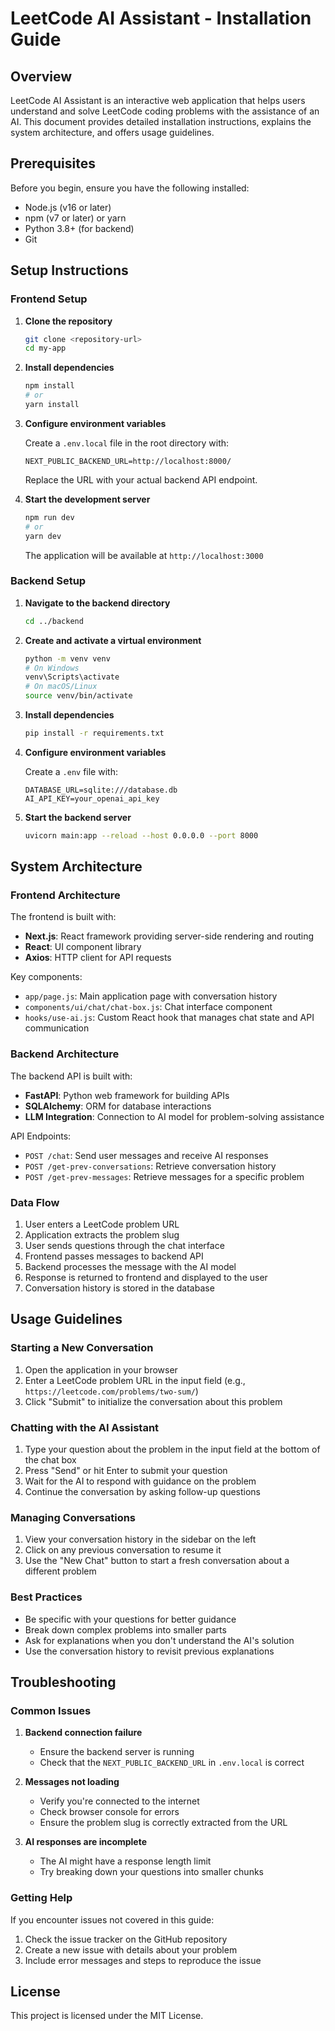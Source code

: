 # LeetCode AI Assistant - Installation Guide

## Overview

LeetCode AI Assistant is an interactive web application that helps users understand and solve LeetCode coding problems with the assistance of an AI. This document provides detailed installation instructions, explains the system architecture, and offers usage guidelines.

## Prerequisites

Before you begin, ensure you have the following installed:

- Node.js (v16 or later)
- npm (v7 or later) or yarn
- Python 3.8+ (for backend)
- Git

## Setup Instructions

### Frontend Setup

1. **Clone the repository**

   ```bash
   git clone <repository-url>
   cd my-app
   ```

2. **Install dependencies**

   ```bash
   npm install
   # or
   yarn install
   ```

3. **Configure environment variables**

   Create a `.env.local` file in the root directory with:

   ```
   NEXT_PUBLIC_BACKEND_URL=http://localhost:8000/
   ```

   Replace the URL with your actual backend API endpoint.

4. **Start the development server**

   ```bash
   npm run dev
   # or
   yarn dev
   ```

   The application will be available at `http://localhost:3000`

### Backend Setup

1. **Navigate to the backend directory**

   ```bash
   cd ../backend
   ```

2. **Create and activate a virtual environment**

   ```bash
   python -m venv venv
   # On Windows
   venv\Scripts\activate
   # On macOS/Linux
   source venv/bin/activate
   ```

3. **Install dependencies**

   ```bash
   pip install -r requirements.txt
   ```

4. **Configure environment variables**

   Create a `.env` file with:

   ```
   DATABASE_URL=sqlite:///database.db
   AI_API_KEY=your_openai_api_key
   ```

5. **Start the backend server**

   ```bash
   uvicorn main:app --reload --host 0.0.0.0 --port 8000
   ```

## System Architecture

### Frontend Architecture

The frontend is built with:

- **Next.js**: React framework providing server-side rendering and routing
- **React**: UI component library
- **Axios**: HTTP client for API requests

Key components:

- `app/page.js`: Main application page with conversation history
- `components/ui/chat/chat-box.js`: Chat interface component
- `hooks/use-ai.js`: Custom React hook that manages chat state and API communication

### Backend Architecture

The backend API is built with:

- **FastAPI**: Python web framework for building APIs
- **SQLAlchemy**: ORM for database interactions
- **LLM Integration**: Connection to AI model for problem-solving assistance

API Endpoints:

- `POST /chat`: Send user messages and receive AI responses
- `POST /get-prev-conversations`: Retrieve conversation history
- `POST /get-prev-messages`: Retrieve messages for a specific problem

### Data Flow

1. User enters a LeetCode problem URL
2. Application extracts the problem slug
3. User sends questions through the chat interface
4. Frontend passes messages to backend API
5. Backend processes the message with the AI model
6. Response is returned to frontend and displayed to the user
7. Conversation history is stored in the database

## Usage Guidelines

### Starting a New Conversation

1. Open the application in your browser
2. Enter a LeetCode problem URL in the input field (e.g., `https://leetcode.com/problems/two-sum/`)
3. Click "Submit" to initialize the conversation about this problem

### Chatting with the AI Assistant

1. Type your question about the problem in the input field at the bottom of the chat box
2. Press "Send" or hit Enter to submit your question
3. Wait for the AI to respond with guidance on the problem
4. Continue the conversation by asking follow-up questions

### Managing Conversations

1. View your conversation history in the sidebar on the left
2. Click on any previous conversation to resume it
3. Use the "New Chat" button to start a fresh conversation about a different problem

### Best Practices

- Be specific with your questions for better guidance
- Break down complex problems into smaller parts
- Ask for explanations when you don't understand the AI's solution
- Use the conversation history to revisit previous explanations

## Troubleshooting

### Common Issues

1. **Backend connection failure**

   - Ensure the backend server is running
   - Check that the `NEXT_PUBLIC_BACKEND_URL` in `.env.local` is correct

2. **Messages not loading**

   - Verify you're connected to the internet
   - Check browser console for errors
   - Ensure the problem slug is correctly extracted from the URL

3. **AI responses are incomplete**
   - The AI might have a response length limit
   - Try breaking down your questions into smaller chunks

### Getting Help

If you encounter issues not covered in this guide:

1. Check the issue tracker on the GitHub repository
2. Create a new issue with details about your problem
3. Include error messages and steps to reproduce the issue

## License

This project is licensed under the MIT License.
